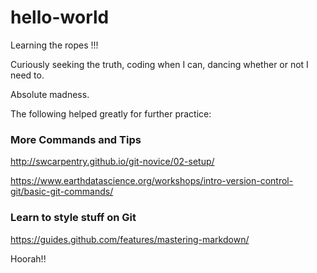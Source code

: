 # hello-world
Learning the ropes !!!

Curiously seeking the truth, coding when I can, dancing whether or not I need to. 

Absolute madness.

The following helped greatly for further practice:

### More Commands and Tips
http://swcarpentry.github.io/git-novice/02-setup/

https://www.earthdatascience.org/workshops/intro-version-control-git/basic-git-commands/

### Learn to style stuff on Git
https://guides.github.com/features/mastering-markdown/


Hoorah!!
